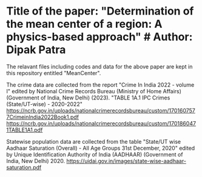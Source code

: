 # Title of the paper: "Determination of the mean center of a region: A physics-based approach" # Author: Dipak Patra

The relavant files including codes and data for the above paper are kept in this repository entitled "MeanCenter".

The crime data are collected from the report "Crime In India 2022 - volume I" edited by National Crime Records Bureau (Ministry of Home Affairs) (Government of India, New Delhi) (2023). "TABLE 1A.1 IPC Crimes (State/UT-wise) - 2020-2022" https://ncrb.gov.in/uploads/nationalcrimerecordsbureau/custom/1701607577CrimeinIndia2022Book1.pdf
https://ncrb.gov.in/uploads/nationalcrimerecordsbureau/custom/1701860471TABLE1A1.pdf

Statewise population data are collected from the table "State/UT wise Aadhaar Saturation (Overall) - All Age Groups 31st December, 2020" edited by Unique Identification Authority of India (AADHAAR) (Government of India, New Delhi) 2020.
https://uidai.gov.in/images/state-wise-aadhaar-saturation.pdf



